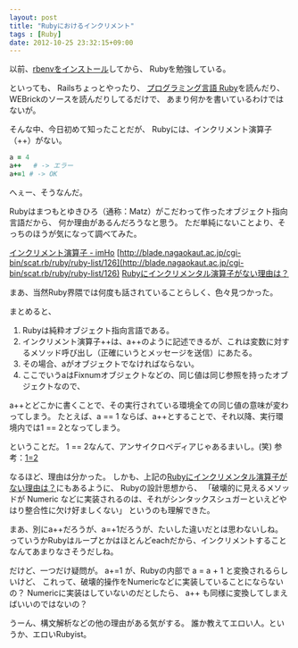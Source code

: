 ```yaml
---
layout: post
title: "Rubyにおけるインクリメント"
tags : [Ruby]
date: 2012-10-25 23:32:15+09:00
---
```



以前、[rbenvをインストール](../../../08/19/install-rails-by-rbenv/)してから、
Rubyを勉強している。

といっても、
Railsちょっとやったり、
[プログラミング言語 Ruby](http://www.amazon.co.jp/%E3%83%97%E3%83%AD%E3%82%B0%E3%83%A9%E3%83%9F%E3%83%B3%E3%82%B0%E8%A8%80%E8%AA%9E-Ruby-%E3%81%BE%E3%81%A4%E3%82%82%E3%81%A8-%E3%82%86%E3%81%8D%E3%81%B2%E3%82%8D/dp/4873113946)を読んだり、
WEBrickのソースを読んだりしてるだけで、
あまり何かを書いているわけではないが。


そんな中、今日初めて知ったことだが、
Rubyには、インクリメント演算子（++）がない。

```ruby
a = 4
a++   # -> エラー
a+=1 # -> OK
```

へぇー、そうなんだ。

Rubyはまつもとゆきひろ（通称：Matz）がこだわって作ったオブジェクト指向言語だから、
何か理由があるんだろうなと思う。
ただ単純にないことより、そっちのほうが気になって調べてみた。

[インクリメント演算子 - imHo](http://d.hatena.ne.jp/mokehehe/20070920/increment)
[http://blade.nagaokaut.ac.jp/cgi-bin/scat.rb/ruby/ruby-list/126](http://blade.nagaokaut.ac.jp/cgi-bin/scat.rb/ruby/ruby-list/126)
[Rubyにインクリメンタル演算子がない理由は？](http://okwave.jp/qa/q4634346.html)


まあ、当然Ruby界隈では何度も話されていることらしく、色々見つかった。

まとめると、

1. Rubyは純粋オブジェクト指向言語である。
2. インクリメント演算子++は、a++のように記述できるが、これは変数に対するメソッド呼び出し（正確にいうとメッセージを送信）にあたる。
3. その場合、aがオブジェクトでなければならない。
4. ここでいうaはFixnumオブジェクトなどの、同じ値は同じ参照を持ったオブジェクトなので、

a++とどこかに書くことで、その実行されている環境全ての同じ値の意味が変わってしまう。
たとえば、a == 1 ならば、a++とすることで、それ以降、実行環境内では1 == 2となってしまう。

ということだ。
1 == 2なんて、アンサイクロペディアじゃあるまいし。(笑)
参考：[1=2](http://ja.uncyclopedia.info/wiki/1%3D2)


なるほど、理由は分かった。
しかも、上記の[Rubyにインクリメンタル演算子がない理由は？](http://okwave.jp/qa/q4634346.html)にもあるように、
Rubyの設計思想から、
「破壊的に見えるメソッドが Numeric などに実装されるのは、それがシンタックスシュガーといえどやはり整合性に欠け好ましくない」
というのも理解できた。

まあ、別にa++だろうが、a=+1だろうが、たいした違いだとは思わないしね。
っていうかRubyはループとかはほとんどeachだから、インクリメントすることなんてあまりなさそうだしね。




だけど、一つだけ疑問が。
a+=1 が、Rubyの内部で a = a + 1 と変換されるらしいけど、
これって、破壊的操作をNumericなどに実装していることにならないの？
Numericに実装はしていないのだとしたら、
a++ も同様に変換してしまえばいいのではないの？

うーん、構文解析などの他の理由がある気がする。
誰か教えてエロい人。というか、エロいRubyist。



